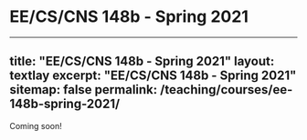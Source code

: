 # EE/CS/CNS 148b - Spring 2021
---
title: "EE/CS/CNS 148b - Spring 2021"
layout: textlay
excerpt: "EE/CS/CNS 148b - Spring 2021"
sitemap: false
permalink: /teaching/courses/ee-148b-spring-2021/
---
 
 Coming soon!
